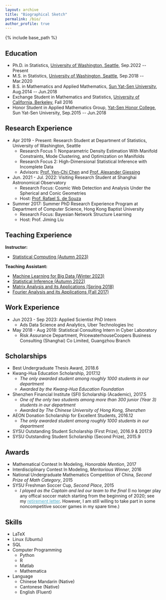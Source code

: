 ```yaml
---
layout: archive
title: "Biographical Sketch"
permalink: /bio/
author_profile: true
---
```


{% include base_path %}

Education
-----------
* Ph.D. in Statistics, [University of Washington, Seattle](http://www.washington.edu/), Sep.2022 -- Present
* M.S. in Statistics, [University of Washington, Seattle](http://www.washington.edu/), Sep.2018 -- Mar.2020
* B.S. in Mathematics and Applied Mathematics, [Sun Yat-Sen University](http://www.sysu.edu.cn/2012/en/index.htm), Aug.2014 -- Jun.2018
* Exchange Student in Mathematics and Statistics, [University of California, Berkeley](http://www.berkeley.edu/), Fall 2016
* Honor Student in Applied Mathematics Group, [Yat-Sen Honor College](http://yss.sysu.edu.cn/EnVersion/Index.aspx), Sun Yat-Sen University, Sep.2015 -- Jun.2018

Research Experience
-----------
* Apr 2019 - Present: Research Student at Department of Statistics, University of Washington, Seattle
  * Research Focus 1: Nonparametric Density Estimation With Manifold Constraints, Mode Clustering, and Optimization on Manifolds
  * Research Focus 2: High-Dimensional Statistical Inference with Incomplete Data
  * Advisors: [Prof. Yen-Chi Chen](http://faculty.washington.edu/yenchic/) and [Prof. Alexander Giessing](https://agiessing.github.io/)
* Jun. 2021 - Jul. 2022: Visiting Research Student at Shanghai Astronomical Observatory
  * Research Focus: Cosmic Web Detection and Analysis Under the Spherical and Conic Geometries
  * Host: [Prof. Rafael S. de Souza](https://www.rafaelsdesouza.com/)
* Summer 2017: Summer PhD Research Experience Program at Department of Computer Science, Hong Kong Baptist University
  * Research Focus: Bayesian Network Structure Learning
  * Host: Prof. Jiming Liu

Teaching Experience
-----------
<!--
   <ul>{% for post in site.teaching %}
      {% include archive-single-cv.html %}
   {% endfor %}</ul>
-->

**Instructor:** 
* [Statistical Computing (Autumn 2023)](../teaching/stat302_uw)

**Teaching Assistant:**
* [Machine Learning for Big Data (Winter 2023)](../teaching/stat548_uw)
* [Statistical Inference (Autumn 2022)](../teaching/stat512_uw)
* [Matrix Analysis and its Applications (Spring 2018)](../teaching/spring_2018)
* [Fourier Analysis and its Applications (Fall 2017)](../teaching/fall_2017)
   
Work Experience
-----------
* Jun 2023 - Sep 2023: Applied Scientist PhD Intern
  * Ads Data Science and Analytics, Uber Technologies Inc
* May 2018 - Aug 2018: Statistical Consulting Intern in Cyber Laboratory
  * Risk Assurance Department, PricewaterhouseCoopers Business Consulting (Shanghai) Co Limited, Guangzhou Branch

Scholarships
-----------
* Best Undergraduate Thesis Award, <!--**Prize: 500 RMB**--> 2018.6
* Kwang-Hua Education Scholarship, <!--**Prize: 3000 RMB**--> 2017.12
  * _The only awarded student among roughly 1000 students in our department_
  * _Awarded by the Kwang-Hua Education Foundation_
* Shenzhen Financial Institute (SFI) Scholarship (Academic), <!--**Prize: 10000 RMB**--> 2017.5
  * _One of the only two students among more than 300 junior (Year 3) students in our department_
  * _Awarded by The Chinese University of Hong Kong, Shenzhen_
* AEON Donation Scholarship for Excellent Students, <!--**Prize: 5000 RMB**--> 2016.12
  * _The only awarded student among roughly 1000 students in our department_
* SYSU Outstanding Student Scholarship (First Prize), <!--**Prize: 2000 RMB + 4000 RMB**--> 2016.9 & 2017.9
* SYSU Outstanding Student Scholarship (Second Prize), <!--**Prize: 1500 RMB**--> 2015.9


Awards
-----------
* Mathematical Contest In Modeling, _Honorable Mention_, 2017
* Interdisciplinary Contest In Modeling, _Meritorious Winner_, 2016
* National Undergraduate Mathematics Competition of China, _Second Prize of Math Category_, 2015
* SYSU Freshman Soccer Cup, _Second Place_, 2015
  * _I played as the Captain and led our team to the final_ (I no longer play any offical soccer match starting from the beginning of 2020; see my <A href="https://zhangyk8.github.io/portfolio/portfolio-3/" style="color: #52adc8; text-decoration=underline">retirement letter</A>. However, I am still willing to take part in some noncompetitive soccer games in my spare time.)

Skills
-----------
* LaTeX
* Linux (Ubuntu)
* SQL
* Computer Programming
  * Python
  * R
  * Matlab
  * Mathematica
* Language
  * Chinese Mandarin (Native)
  * Cantonese (Native)
  * English (Fluent)

<!--
Publications
======
  <ul>{% for post in site.publications %}
    {% include archive-single-cv.html %}
  {% endfor %}</ul>
-->
<!--
Talks
======
  <ul>{% for post in site.talks %}
    {% include archive-single-talk-cv.html %}
  {% endfor %}</ul>
  -->
  

  
